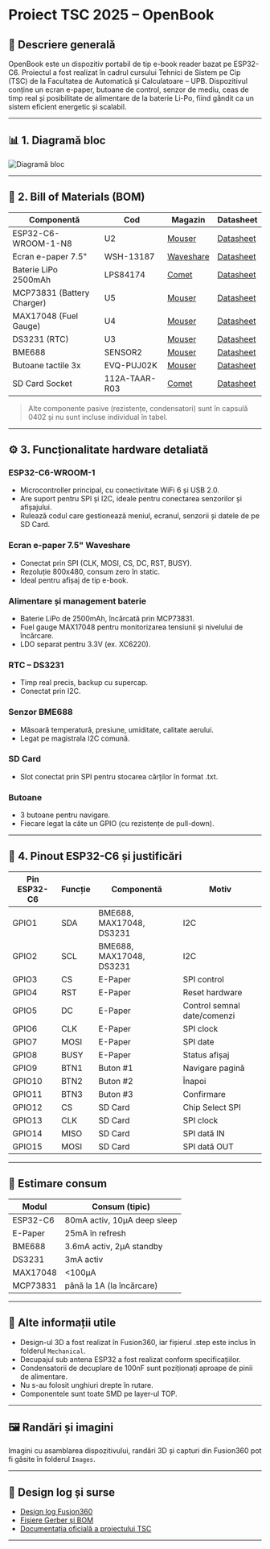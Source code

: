 # Proiect TSC 2025 – OpenBook

## 🔧 Descriere generală

OpenBook este un dispozitiv portabil de tip e-book reader bazat pe ESP32-C6. Proiectul a fost realizat în cadrul cursului Tehnici de Sistem pe Cip (TSC) de la Facultatea de Automatică și Calculatoare – UPB. Dispozitivul conține un ecran e-paper, butoane de control, senzor de mediu, ceas de timp real și posibilitate de alimentare de la baterie Li-Po, fiind gândit ca un sistem eficient energetic și scalabil.

---

## 📊 1. Diagramă bloc

![Diagramă bloc](https://docs.google.com/drawings/d/1UpxRyJNfczJHhNRvWdeb5kh_7IEUy5173odk93W_GSA/export/png)

---

## 🧾 2. Bill of Materials (BOM)

| Componentă | Cod | Magazin | Datasheet |
|-----------|------|---------|-----------|
| ESP32-C6-WROOM-1-N8 | U2 | [Mouser](https://www.mouser.com/ProductDetail/Espressif/ESP32-C6-WROOM-1-N8) | [Datasheet](https://www.espressif.com/sites/default/files/documentation/esp32-c6-wroom-1_datasheet_en.pdf) |
| Ecran e-paper 7.5" | WSH-13187 | [Waveshare](https://www.waveshare.com/7.5inch-e-paper-hat.htm) | [Datasheet](https://files.waveshare.com/upload/6/60/7.5inch_e-Paper_V2_Specification.pdf) |
| Baterie LiPo 2500mAh | LPS84174 | [Comet](https://www.comet-electronique.com) | [Datasheet](https://cdn.sparkfun.com/assets/c/4/5/a/e/LPS84174.pdf) |
| MCP73831 (Battery Charger) | U5 | [Mouser](https://www.mouser.com/ProductDetail/Microchip/MCP73831T-2ACI-OT) | [Datasheet](https://ww1.microchip.com/downloads/en/DeviceDoc/20001984g.pdf) |
| MAX17048 (Fuel Gauge) | U4 | [Mouser](https://www.mouser.com/ProductDetail/Maxim-Integrated/MAX17048G%2BT10) | [Datasheet](https://datasheets.maximintegrated.com/en/ds/MAX17048.pdf) |
| DS3231 (RTC) | U3 | [Mouser](https://www.mouser.com/ProductDetail/Maxim-Integrated/DS3231SN) | [Datasheet](https://datasheets.maximintegrated.com/en/ds/DS3231.pdf) |
| BME688 | SENSOR2 | [Mouser](https://www.mouser.com/ProductDetail/Bosch-Sensortec/BME688) | [Datasheet](https://www.bosch-sensortec.com/media/boschsensortec/downloads/datasheets/bst-bme688-ds001.pdf) |
| Butoane tactile 3x | EVQ-PUJ02K | [Mouser](https://www.mouser.com/ProductDetail/Panasonic/EVQ-PUJ02K) | [Datasheet](https://na.industrial.panasonic.com/sites/default/pidsa/files/evqpu.pdf) |
| SD Card Socket | 112A-TAAR-R03 | [Comet](https://store.comet.srl.ro/Catalogue/Product/43497/) | [Datasheet](https://www.hirose.com/en/product/document?clcode=CL0581-0013-0-00&productname=112A-TAAR&series=112A&documenttype=Catalog&lang=en&documentid=D109234_en) |

> Alte componente pasive (rezistențe, condensatori) sunt în capsulă 0402 și nu sunt incluse individual în tabel.

---

## ⚙️ 3. Funcționalitate hardware detaliată

### ESP32-C6-WROOM-1

- Microcontroller principal, cu conectivitate WiFi 6 și USB 2.0.
- Are suport pentru SPI și I2C, ideale pentru conectarea senzorilor și afișajului.
- Rulează codul care gestionează meniul, ecranul, senzorii și datele de pe SD Card.

### Ecran e-paper 7.5" Waveshare

- Conectat prin SPI (CLK, MOSI, CS, DC, RST, BUSY).
- Rezoluție 800x480, consum zero în static.
- Ideal pentru afișaj de tip e-book.

### Alimentare și management baterie

- Baterie LiPo de 2500mAh, încărcată prin MCP73831.
- Fuel gauge MAX17048 pentru monitorizarea tensiunii și nivelului de încărcare.
- LDO separat pentru 3.3V (ex. XC6220).

### RTC – DS3231

- Timp real precis, backup cu supercap.
- Conectat prin I2C.

### Senzor BME688

- Măsoară temperatură, presiune, umiditate, calitate aerului.
- Legat pe magistrala I2C comună.

### SD Card

- Slot conectat prin SPI pentru stocarea cărților în format .txt.

### Butoane

- 3 butoane pentru navigare.
- Fiecare legat la câte un GPIO (cu rezistențe de pull-down).

---

## 🔌 4. Pinout ESP32-C6 și justificări

| Pin ESP32-C6 | Funcție | Componentă | Motiv |
|--------------|--------|------------|-------|
| GPIO1        | SDA    | BME688, MAX17048, DS3231 | I2C |
| GPIO2        | SCL    | BME688, MAX17048, DS3231 | I2C |
| GPIO3        | CS     | E-Paper    | SPI control |
| GPIO4        | RST    | E-Paper    | Reset hardware |
| GPIO5        | DC     | E-Paper    | Control semnal date/comenzi |
| GPIO6        | CLK    | E-Paper    | SPI clock |
| GPIO7        | MOSI   | E-Paper    | SPI date |
| GPIO8        | BUSY   | E-Paper    | Status afișaj |
| GPIO9        | BTN1   | Buton #1   | Navigare pagină |
| GPIO10       | BTN2   | Buton #2   | Înapoi |
| GPIO11       | BTN3   | Buton #3   | Confirmare |
| GPIO12       | CS     | SD Card    | Chip Select SPI |
| GPIO13       | CLK    | SD Card    | SPI clock |
| GPIO14       | MISO   | SD Card    | SPI dată IN |
| GPIO15       | MOSI   | SD Card    | SPI dată OUT |

---

## 🔋 Estimare consum

| Modul | Consum (tipic) |
|-------|----------------|
| ESP32-C6 | 80mA activ, 10µA deep sleep |
| E-Paper | 25mA în refresh |
| BME688 | 3.6mA activ, 2µA standby |
| DS3231 | 3mA activ |
| MAX17048 | <100µA |
| MCP73831 | până la 1A (la încărcare) |

---

## 📐 Alte informații utile

- Design-ul 3D a fost realizat în Fusion360, iar fișierul .step este inclus în folderul `Mechanical`.
- Decupajul sub antena ESP32 a fost realizat conform specificațiilor.
- Condensatorii de decuplare de 100nF sunt poziționați aproape de pinii de alimentare.
- Nu s-au folosit unghiuri drepte în rutare.
- Componentele sunt toate SMD pe layer-ul TOP.

---

## 🖼️ Randări și imagini

Imagini cu asamblarea dispozitivului, randări 3D și capturi din Fusion360 pot fi găsite în folderul `Images`.

---

## 📎 Design log și surse

- [Design log Fusion360](https://a360.co/4kX1RTV)
- [Fișiere Gerber și BOM](./Manufacturing/)
- [Documentația oficială a proiectului TSC](https://ocw.cs.pub.ro/courses/tsc/proiect2025)

---

